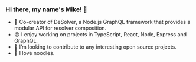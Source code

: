 ### Hi there, my name's Mike! 👋

- 🧪 Co-creator of DeSolver, a Node.js GraphQL framework that provides a modular API for resolver composition.
- 😄 I enjoy working on projects in TypeScript, React, Node, Express and GraphQL.
- 🙌 I’m looking to contribute to any interesting open source projects.
- 🍜 I love noodles.

<!--
**mckchan13/mckchan13** is a ✨ _special_ ✨ repository because its `README.md` (this file) appears on your GitHub profile.

Here are some ideas to get you started:

- 🔭 I’m currently working on ...
- 🌱 I’m currently learning ...
- 👯 I’m looking to collaborate on ...
- 🤔 I’m looking for help with ...
- 💬 Ask me about ...
- 📫 How to reach me: ...
- 😄 Pronouns: ...
- ⚡ Fun fact: ...
-->
